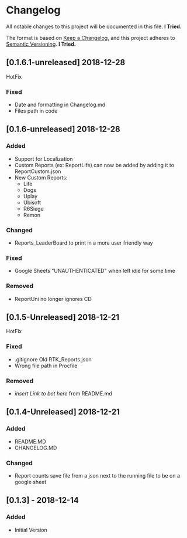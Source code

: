 # Changelog

All notable changes to this project will be documented in this file. **I Tried.**

The format is based on [Keep a Changelog](https://keepachangelog.com/en/1.0.0/),
and this project adheres to [Semantic Versioning](https://semver.org/spec/v2.0.0.html). **I Tried.**

## [0.1.6.1-unreleased] 2018-12-28

HotFix

### Fixed

- Date and formatting in Changelog.md
- Files path in code

## [0.1.6-unreleased] 2018-12-28

### Added

- Support for Localization
- Custom Reports (ex: ReportLife) can now be added by adding it to  ReportCustom.json
- New Custom Reports:
  - Life
  - Dogs
  - Uplay
  - Ubisoft
  - R6Siege
  - Remon

### Changed

- Reports_LeaderBoard to print in a more user friendly way

### Fixed

- Google Sheets "UNAUTHENTICATED" when left idle for some time

### Removed

- ReportUni no longer ignores CD

## [0.1.5-Unreleased] 2018-12-21

HotFix

### Fixed

- .gitignore Old RTK_Reports.json
- Wrong file path in Procfile

### Removed

- *insert Link to bot here* from README.md

## [0.1.4-Unreleased] 2018-12-21

### Added

- README.MD
- CHANGELOG.MD

### Changed

- Report counts save file from a json next to the running file to be on a google sheet

## [0.1.3] - 2018-12-14

### Added

- Initial Version
